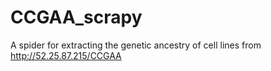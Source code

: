 # CCGAA_scrapy
A spider for extracting the genetic ancestry of cell lines from http://52.25.87.215/CCGAA
